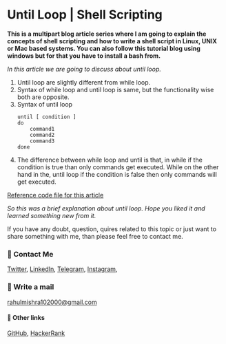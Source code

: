# Until Loop | Shell Scripting

**This is a multipart blog article series where I am going to explain the concepts of shell scripting and how to write a shell script in Linux, UNIX or Mac based systems. You can also follow this tutorial blog using windows but for that you have to install a bash from.**

_In this article we are going to discuss about until loop._

1. Until loop are slightly different from while loop.
2. Syntax of while loop and until loop is same, but the functionality wise both are opposite. 
3. Syntax of until loop
    ```shell
    until [ condition ]
    do
        command1
        command2
        command3
    done
    ```
4. The difference between while loop and until is that, in while if the condition is true than only commands get executed. While on the other hand in the, until loop if the condition is false then only commands will get executed.

[Reference code file for this article]( https://github.com/rahulMishra05/shell-scripting/blob/main/video18.sh)

_So this was a brief explanation about until loop. Hope you liked it and learned something new from it._

If you have any doubt, question, quires related to this topic or just want to share something with me, than please feel free to contact me.

### 📱 Contact Me

[Twitter](https://twitter.com/r_mishra10),
[LinkedIn](https://www.linkedin.com/in/rahul-mishra-66210b185),
[Telegram](https://t.me/rahul_mishra10),
[Instagram](https://www.instagram.com/rahul_mishra10/?hl=en),

### 📧 Write a mail
<rahulmishra102000@gmail.com>

#### 🚀 Other links

[GitHub](https://github.com/rahulMishra05),
[HackerRank](https://www.hackerrank.com/rahulmishra10201)
